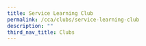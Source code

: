 ```yaml
---
title: Service Learning Club
permalink: /cca/clubs/service-learning-club
description: ""
third_nav_title: Clubs
---
```


